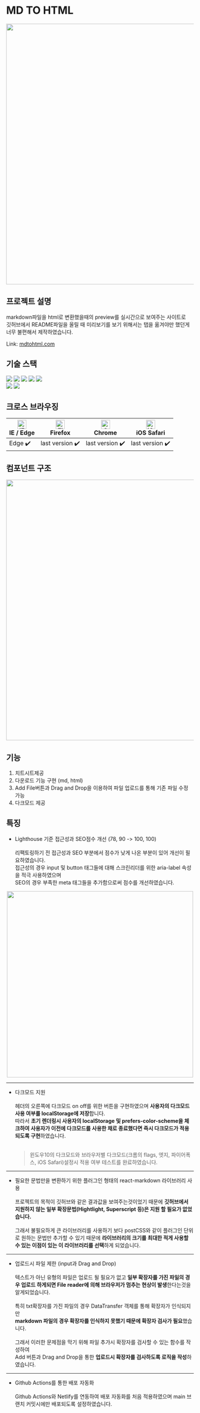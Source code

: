 # MD TO HTML

<div align=center>
  <img width="700" src="https://user-images.githubusercontent.com/72868495/174075357-c0d3ac86-36a2-4b5c-b040-cc58f97c6897.png" />
</div>

## 프로젝트 설명

markdown파일을 html로 변환했을때의 preview를 실시간으로 보여주는 사이트로<br/>
깃허브에서 README파일을 올릴 때 미리보기를 보기 위해서는 탭을 옮겨야만 했던게 너무 불편해서 제작하였습니다.<br/>

Link: [mdtohtml.com](https://www.mdtohtml.com)

## 기술 스택

<img src="https://img.shields.io/badge/HTML5-E34F26?style=for-the-badge&logo=html5&logoColor=white" /> <img src="https://img.shields.io/badge/JavaScript-323330?style=for-the-badge&logo=javascript&logoColor=F7DF1E" /> <img src="https://img.shields.io/badge/React-20232A?style=for-the-badge&logo=react&logoColor=61DAFB" /> <img src ="https://img.shields.io/badge/SCSS-CC6699?style=for-the-badge&logo=sass&logoColor=white"/> <img src ="https://img.shields.io/badge/CSS_modules-000000?style=for-the-badge&logo=css-modules&logoColor=white"/></br>
<img src="https://img.shields.io/badge/Netlify-00C7B7?style=for-the-badge&logo=netlify&logoColor=white" />
<img src="https://img.shields.io/badge/Yarn-2C8EBB?style=for-the-badge&logo=yarn&logoColor=white" />

## 크로스 브라우징

| [<img src="https://raw.githubusercontent.com/alrra/browser-logos/master/src/edge/edge_48x48.png" alt="IE / Edge" width="24px" height="24px" />](http://godban.github.io/browsers-support-badges/)<br/>IE / Edge | [<img src="https://raw.githubusercontent.com/alrra/browser-logos/master/src/firefox/firefox_48x48.png" alt="Firefox" width="24px" height="24px" />](http://godban.github.io/browsers-support-badges/)<br/>Firefox | [<img src="https://raw.githubusercontent.com/alrra/browser-logos/master/src/chrome/chrome_48x48.png" alt="Chrome" width="24px" height="24px" />](http://godban.github.io/browsers-support-badges/)<br/>Chrome | [<img src="https://raw.githubusercontent.com/alrra/browser-logos/master/src/safari-ios/safari-ios_48x48.png" alt="iOS Safari" width="24px" height="24px" />](http://godban.github.io/browsers-support-badges/)<br/>iOS Safari |
| --------------------------------------------------------------------------------------------------------------------------------------------------------------------------------------------------------------- | ----------------------------------------------------------------------------------------------------------------------------------------------------------------------------------------------------------------- | ------------------------------------------------------------------------------------------------------------------------------------------------------------------------------------------------------------- | ----------------------------------------------------------------------------------------------------------------------------------------------------------------------------------------------------------------------------- |
| Edge ✔️                                                                                                                                                                                                         | last version ✔️                                                                                                                                                                                                   | last version ✔️                                                                                                                                                                                               | last version ✔️                                                                                                                                                                                                               |

## 컴포넌트 구조

<div align=center><img width="700" src="https://user-images.githubusercontent.com/72868495/174008693-74386b56-5d05-405d-9926-1ed4af32c0df.png"/></div>

## 기능

1. 치트시트제공
2. 다운로드 기능 구현 (md, html)
3. Add File버튼과 Drag and Drop을 이용하여 파일 업로드를 통해 기존 파일 수정 가능
4. 다크모드 제공

## 특징

- Lighthouse 기준 접근성과 SEO점수 개선 (78, 90 -> 100, 100)<br><br>
  리팩토링하기 전 접근성과 SEO 부분에서 점수가 낮게 나온 부분이 있어 개선이 필요하였습니다.<br>
  접근성의 경우 input 및 button 태그들에 대해 스크린리더를 위한 aria-label 속성을 적극 사용하였으며<br>
  SEO의 경우 부족한 meta 태그들을 추가함으로써 점수를 개선하였습니다.

<div align=center>
  <img width="500" src="https://user-images.githubusercontent.com/72868495/174076257-cdc3ca86-ac47-4a26-9e06-58b356a1cf6c.png" />
</div>

---

- 다크모드 지원<br><br>
  헤더의 오른쪽에 다크모드 on off를 위한 버튼을 구현하였으며 **사용자의 다크모드 사용 여부를 localStorage에 저장**합니다.<br>
  따라서 **초기 렌더링시 사용자의 localStorage 및 prefers-color-scheme을 체크하여 사용자가 이전에 다크모드를 사용한 채로 종료했다면 즉시 다크모드가 적용되도록 구현**하였습니다.<br><br>
  > 윈도우10의 다크모드와 브라우저별 다크모드(크롬의 flags, 엣지, 파이어폭스, iOS Safari)설정시 적용 여부 테스트를 완료하였습니다.

---

- 필요한 문법만을 변환하기 위한 플러그인 형태의 react-markdown 라이브러리 사용<br><br>
  프로젝트의 목적이 깃허브와 같은 결과값을 보여주는것이었기 때문에 **깃허브에서 지원하지 않는 일부 확장문법(Hightlight, Superscript 등)은 지원 할 필요가 없었습니다.**<br><br>
  그래서 불필요하게 큰 라이브러리를 사용하기 보다 postCSS와 같이 플러그인 단위로 원하는 문법만 추가할 수 있기 때문에 **라이브러리의 크기를 최대한 적게 사용할 수 있는 이점이 있는 이 라이브러리를 선택**하게 되었습니다.

---

- 업로드시 파일 제한 (input과 Drag and Drop)<br><br>
  텍스트가 아닌 유형의 파일은 업로드 될 필요가 없고 **일부 확장자를 가진 파일의 경우 업로드 하게되면 File reader에 의해 브라우저가 멈추는 현상이 발생**한다는것을 알게되었습니다.<br><br>
  특히 txt확장자를 가진 파일의 경우 DataTransfer 객체를 통해 확장자가 인식되지만<br>
  **markdown 파일의 경우 확장자를 인식하지 못했기 때문에 확장자 검사가 필요**했습니다.<br><br>
  그래서 이러한 문제점을 막기 위해 파일 추가시 확장자를 검사할 수 있는 함수를 작성하여<br> Add 버튼과 Drag and Drop을 통한 **업로드시 확장자를 검사하도록 로직을 작성**하였습니다.

---

- Github Actions를 통한 배포 자동화<br><br>
  Github Actions와 Netlify를 연동하여 배포 자동화를 처음 적용하였으며 main 브랜치 커밋시에만 배포되도록 설정하였습니다.
